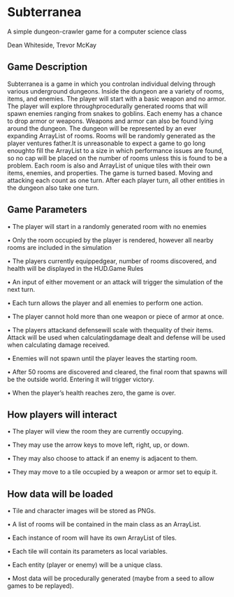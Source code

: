 # Subterranea
A simple dungeon-crawler game for a computer science class

Dean Whiteside, Trevor McKay

## Game Description
Subterranea is a game in which you controlan individual delving through various underground dungeons. Inside the dungeon are a variety of rooms, items, and enemies. The player will start with a basic weapon and no armor. The player will explore throughprocedurally generated rooms that will spawn enemies ranging from snakes to goblins. Each enemy has a chance to drop armor or weapons. Weapons and armor can also be found lying around the dungeon. The dungeon will be represented by an ever expanding ArrayList of rooms. Rooms will be randomly generated as the player ventures father.It is unreasonable to expect a game to go long enoughto fill the ArrayList to a size in which performance issues are found, so no cap will be placed on the number of rooms unless this is found to be a problem. Each room is also and ArrayList of unique tiles with their own items, enemies, and properties. The game is turned based. Moving and attacking each count as one turn. After each player turn, all other entities in the dungeon also take one turn.

## Game Parameters
• The player will start in a randomly generated room with no enemies

• Only the room occupied by the player is rendered, however all nearby rooms are included in the simulation

• The players currently equippedgear, number of rooms discovered, and health will be displayed in the HUD.Game Rules

• An input of either movement or an attack will trigger the simulation of the next turn.

• Each turn allows the player and all enemies to perform one action.

• The player cannot hold more than one weapon or piece of armor at once.

• The players attackand defensewill scale with thequality of their items. Attack will be used when calculatingdamage dealt and defense will be used when calculating damage received.

• Enemies will not spawn until the player leaves the starting room.

• After 50 rooms are discovered and cleared, the final room that spawns will be the outside world. Entering it will trigger victory.

• When the player’s health reaches zero, the game is over.



## How players will interact

• The player will view the room they are currently occupying.

• They may use the arrow keys to move left, right, up, or down.

• They may also choose to attack if an enemy is adjacent to them.

• They may move to a tile occupied by a weapon or armor set to equip it.


## How data will be loaded

• Tile and character images will be stored as PNGs.

• A list of rooms will be contained in the main class as an ArrayList.

• Each instance of room will have its own ArrayList of tiles.

• Each tile will contain its parameters as local variables.

• Each entity (player or enemy) will be a unique class.

• Most data will be procedurally generated (maybe from a seed to allow games to be replayed).
